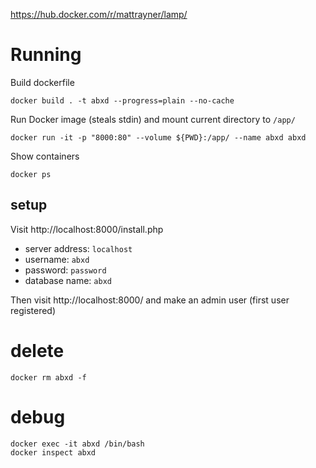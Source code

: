 <https://hub.docker.com/r/mattrayner/lamp/>

# Running

Build dockerfile

    docker build . -t abxd --progress=plain --no-cache

Run Docker image (steals stdin) and mount current directory to `/app/`

    docker run -it -p "8000:80" --volume ${PWD}:/app/ --name abxd abxd 

Show containers

    docker ps

## setup

Visit http://localhost:8000/install.php

- server address: `localhost`
- username: `abxd`
- password: `password`
- database name: `abxd`

Then visit http://localhost:8000/ and make an admin user (first user registered)

# delete

    docker rm abxd -f

# debug

    docker exec -it abxd /bin/bash
    docker inspect abxd
